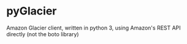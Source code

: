 # pyGlacier
Amazon Glacier client, written in python 3, using Amazon's REST API directly (not the boto library)
